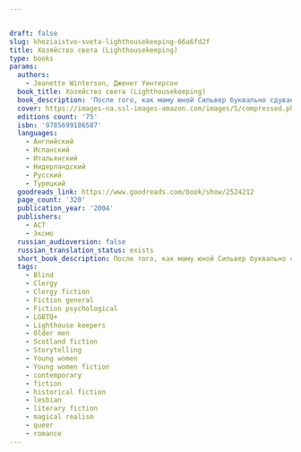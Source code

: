 ```yaml
---


draft: false
slug: khoziaistvo-sveta-lighthousekeeping-66a6fd2f
title: Хозяйство света (Lighthousekeeping)
type: books
params:
  authors:
    - Jeanette Winterson, Дженет Уинтерсон
  book_title: Хозяйство света (Lighthousekeeping)
  book_description: 'После того, как маму юной Сильвер буквально сдувает с лица земли, девочка попадает к слепому и мудрому хранителю маяка Пью, который учит ее, что не дать свету угаснуть - это научиться рассказывать истории. И они увлекают девочку в глубины готического кошмара жизни священника Вавилона Мрака, где встречаются Роберт Луис Стивенсон и Чарлз Дарвин… Lighthousekeeping tells the tale of Silver ("My mother called me Silver. I was born part precious metal, part pirate."), an orphaned girl who is taken in by blind Mr. Pew, the mysterious and miraculously old keeper of a lighthouse on the Scottish coast. Pew tells Silver stories of Babel Dark, a nineteenth-century clergyman. Dark lived two lives: a public one mired in darkness and deceit and a private one bathed in the light of passionate love. For Silver, Dark''s life becomes a map through her own darkness, into her own story, and, finally, into love.One of the most original and extraordinary writers of her generation, Jeanette Winterson has created a modern fable about the transformative power of storytelling.'
  cover: https://images-na.ssl-images-amazon.com/images/S/compressed.photo.goodreads.com/books/1229468907i/2524212.jpg
  editions count: '75'
  isbn: '9785699186587'
  languages:
    - Английский
    - Испанский
    - Итальянский
    - Нидерландский
    - Русский
    - Турецкий
  goodreads_link: https://www.goodreads.com/book/show/2524212
  page_count: '320'
  publication_year: '2004'
  publishers:
    - АСТ
    - Эксмо
  russian_audioversion: false
  russian_translation_status: exists
  short_book_description: После того, как маму юной Сильвер буквально сдувает с лица земли, девочка попадает к слепому и мудрому хранителю маяка Пью, который учит ее, что не дать свету угаснуть - это научиться рассказывать истории…
  tags:
    - Blind
    - Clergy
    - Clergy fiction
    - Fiction general
    - Fiction psychological
    - LGBTQ+
    - Lighthouse keepers
    - Older men
    - Scotland fiction
    - Storytelling
    - Young women
    - Young women fiction
    - contemporary
    - fiction
    - historical fiction
    - lesbian
    - literary fiction
    - magical realism
    - queer
    - romance
---
```

